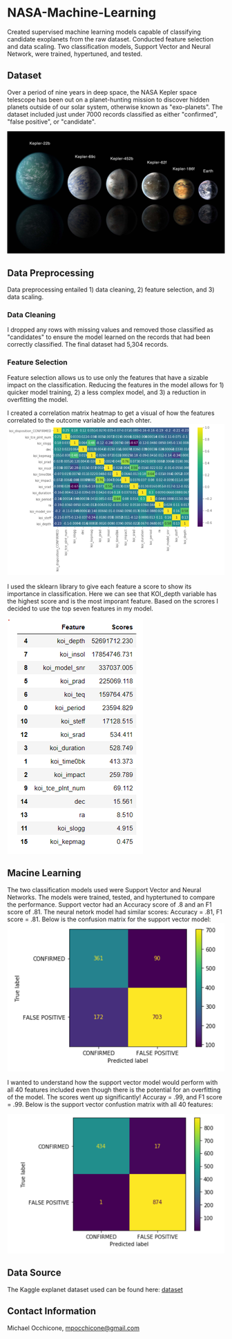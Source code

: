 # NASA-Machine-Learning
Created supervised machine learning models capable of classifying candidate exoplanets from the raw dataset.  Conducted feature selection and data scaling.  Two classification models, Support Vector and Neural Network, were trained, hypertuned, and tested.  

## Dataset
Over a period of nine years in deep space, the NASA Kepler space telescope has been out on a planet-hunting mission to discover hidden planets outside of our solar system, otherwise known as  "exo-planets".  The dataset included just under 7000 records classified as either "confirmed", "false positive", or "candidate". 

![nasa](https://github.com/mocchicone/NASA-Machine-Learning/blob/main/Images/exoplanets.jpg)

## Data Preprocessing

Data preprocessing entailed 1) data cleaning, 2) feature selection, and 3) data scaling.  

### Data Cleaning
I dropped any rows with missing values and removed those classified as "candidates" to ensure the model learned on the records that had been correctly classified.  The final dataset had 5,304 records.

### Feature Selection
Feature selection allows us to use only the features that have a sizable impact on the classification.  Reducing the features in the model allows for 1) quicker model training, 2) a less complex model, and 3) a reduction in overfitting the model.

I created a correlation matrix heatmap to get a visual of how the features correlated to the outcome variable and each ohter. 
![feature_selection](https://github.com/mocchicone/NASA-Machine-Learning/blob/main/Images/correlation_matrix_heatmap.PNG)

I used the sklearn library to give each feature a score to show its importance in classification.  Here we can see that KOI_depth variable has the highest score and is the most imporant feature. Based on the scrores I decided to use the top seven features in my model. 

![feature_scores](https://github.com/mocchicone/NASA-Machine-Learning/blob/main/Images/feature_scores.PNG)

## Macine Learning

The two classification models used were Support Vector and Neural Networks.  The models were trained, tested, and hyptertuned to compare the performance.  Support vector had an Accuracy score of .8 and an F1 score of .81.  The neural netork model had similar scores: Accuracy = .81, F1 score = .81.  Below is the confusion matrix for the support vector model:
![sv_confusion_matrix](https://github.com/mocchicone/NASA-Machine-Learning/blob/main/Images/support_vector_confusion_matrix.PNG)

I wanted to understand how the support vector model would perform with all 40 features included even though there is the potential for an overfitting of the model.  The scores went up significantly!  Accuray = .99, and F1 score = .99.  Below is the support vector confustion matrix with all 40 features:

![sv_all_features](https://github.com/mocchicone/NASA-Machine-Learning/blob/main/Images/support_vector_confusion_matrix_all_features.PNG)

## Data Source
The Kaggle explanet dataset used can be found here: [dataset](https://www.kaggle.com/nasa/kepler-exoplanet-search-results)

## Contact Information
Michael Occhicone, mpocchicone@gmail.com
